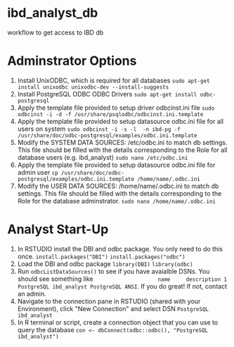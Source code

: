 # ibd_analyst_db
workflow to get access to IBD  db

# Adminstrator Options
1. Install UnixODBC, which is required for all databases `sudo apt-get install unixodbc unixodbc-dev --install-suggests`
2. Install PostgreSQL ODBC ODBC Drivers `sudo apt-get install odbc-postgresql`
3. Apply the template file provided to setup driver odbcinst.ini file `sudo odbcinst -i -d -f /usr/share/psqlodbc/odbcinst.ini.template`
4. Apply the template file provided to setup datasource odbc.ini file for all users on system `sudo odbcinst -i -s -l  -n ibd-pg -f /usr/share/doc/odbc-postgresql/examples/odbc.ini.template`
5. Modify the SYSTEM DATA SOURCES: /etc/odbc.ini to match db settings. This file should be filled with the details corresponding to the Role for all database users (e.g. ibd_analyst) `sudo nano /etc/odbc.ini`
6. Apply the template file provided to setup datasource odbc.ini file for admin user `cp /usr/share/doc/odbc-postgresql/examples/odbc.ini.template /home/name/.odbc.ini`
7. Modify the USER DATA SOURCES: /home/name/.odbc.ini to match db settings. This file should be filled with the details corresponding to the Role for the database adminstrator. `sudo nano /home/name/.odbc.ini`

# Analyst Start-Up
1. In RSTUDIO install the DBI and odbc package. You only need to do this once. `install.packages("DBI")` `install.packages("odbc")`
2. Load the DBI and odbc package `library(DBI)` `library(odbc)`
3. Run `odbcListDataSources()` to see if you have avaialble DSNs. You should see something like ```                    name     description
1 PostgreSQL ibd_analyst PostgreSQL ANSI```. If you do great! If not, contact an admin. 
4. Navigate to the connection pane in RSTUDIO (shared with your Environment), click "New Connection" and select DSN `PostgreSQL ibd_analyst` 
5. In R terminal or script, create a connection object that you can use to query the database `con <- dbConnect(odbc::odbc(), "PostgreSQL ibd_analyst")`
